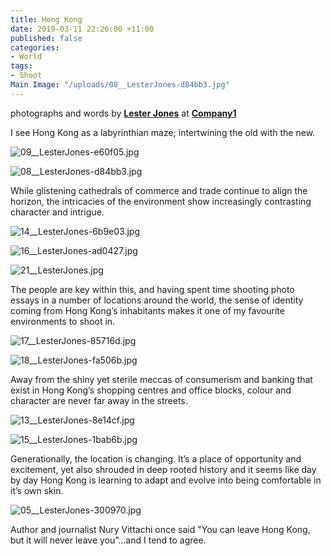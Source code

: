```yaml
---
title: Hong Kong
date: 2019-03-11 22:26:00 +11:00
published: false
categories:
- World
tags:
- Shoot
Main Image: "/uploads/08__LesterJones-d84bb3.jpg"
---
```


photographs and words by **[Lester Jones](https://www.instagram.com/_lesterjones/)** at **[Company1](https://www.instagram.com/company1agency/)**

I see Hong Kong as a labyrinthian maze; intertwining the old with the new.

![09__LesterJones-e60f05.jpg](/uploads/09__LesterJones-e60f05.jpg)

![08__LesterJones-d84bb3.jpg](/uploads/08__LesterJones-d84bb3.jpg)

While glistening cathedrals of commerce and trade continue to align the horizon, the intricacies of the environment show increasingly contrasting character and intrigue.

![14__LesterJones-6b9e03.jpg](/uploads/14__LesterJones-6b9e03.jpg)

![16__LesterJones-ad0427.jpg](/uploads/16__LesterJones-ad0427.jpg)

![21__LesterJones.jpg](/uploads/21__LesterJones.jpg)

The people are key within this, and having spent time shooting photo essays in a number of locations around the world, the sense of identity coming from Hong Kong’s inhabitants makes it one of my favourite environments to shoot in.

![17__LesterJones-85716d.jpg](/uploads/17__LesterJones-85716d.jpg)

![18__LesterJones-fa506b.jpg](/uploads/18__LesterJones-fa506b.jpg)

Away from the shiny yet sterile meccas of consumerism and banking that exist in Hong Kong’s shopping centres and office blocks, colour and character are never far away in the streets.

![13__LesterJones-8e14cf.jpg](/uploads/13__LesterJones-8e14cf.jpg)

![15__LesterJones-1bab6b.jpg](/uploads/15__LesterJones-1bab6b.jpg) 

Generationally, the location is changing. It’s a place of opportunity and excitement, yet also shrouded in deep rooted history and it seems like day by day Hong Kong is learning to adapt and evolve into being comfortable in it’s own skin.


![05__LesterJones-300970.jpg](/uploads/05__LesterJones-300970.jpg) 

Author and journalist Nury Vittachi once said "You can leave Hong Kong, but it will never leave you”…and I tend to agree. 
